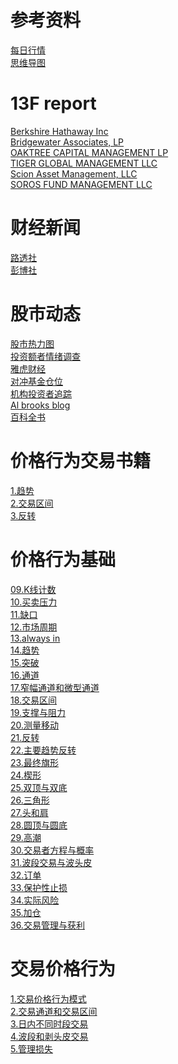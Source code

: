 # 参考资料   
[每日行情](https://www.brookstradingcourse.com/analysis/bitcoin-fade-bulls-70k/)  
[思维导图](https://mcnqftyvfics.feishu.cn/docx/LoOsdBZp5oFFUExKHvxcjINinUe?from=from_copylink)  

# 13F report
[Berkshire Hathaway Inc](https://13f.info/manager/0001067983-berkshire-hathaway-inc)   
[Bridgewater Associates, LP](https://13f.info/manager/0001350694-bridgewater-associates-lp)    
[OAKTREE CAPITAL MANAGEMENT LP](https://13f.info/manager/0000949509-oaktree-capital-management-lp)   
[TIGER GLOBAL MANAGEMENT LLC](https://13f.info/manager/0001167483-tiger-global-management-llc)   
[Scion Asset Management, LLC](https://13f.info/manager/0001649339-scion-asset-management-llc)   
[SOROS FUND MANAGEMENT LLC](https://13f.info/manager/0001029160-soros-fund-management-llc)   

# 财经新闻
[路透社](https://www.reuters.com/world/china/)   
[彭博社](https://www.bloomberg.com/asia)   
# 股市动态
[股市热力图](https://finviz.com/map.ashx?t=sec_all)   
[投资额者情绪调查](https://en.macromicro.me/charts/20828/us-aaii-sentimentsurvey)   
[雅虎财经](https://tw.stock.yahoo.com/)   
[对冲基金仓位](https://hedgefollow.com/)    
[机构投资者追踪](https://www.dataroma.com/m/home.php)    
[Al brooks blog](https://www.brookstradingcourse.com/price-action-trading-blog/)   
[百科全书](https://docs.google.com/spreadsheets/d/1RDhrocZUlO76QSZOLnyeu2TbZcrqImKIVEBeuhjHWoI/edit?usp=drivesdk)  
# 价格行为交易书籍
[1.趋势](https://docs.google.com/document/d/1BKnvKOdRi90gGgASmvyTrwTmsZhuxxQ5MW7H6-EKcGE/edit?usp=sharing)  
[2.交易区间](https://docs.google.com/document/d/1Hj0wCxLwDnYfNbXVVenUjdOKDJQUoXbKLi5Vt43Wi_E/edit?usp=sharing)  
[3.反转](https://docs.google.com/document/d/14WkI3n9gN4iBAdz1UYbrabPmSilLU9-GYrRZvsymdRU/edit?usp=sharing)  

# 价格行为基础
[09.K线计数](https://docs.google.com/document/d/1Q_OCeb-HOp385e2gJRWyDfeluq277maPXn8aA_XOzo4/edit?usp=drivesdk)  
[10.买卖压力](https://docs.google.com/document/d/1y8PwHdQHPUGGwDldAnxm9thQWW7_eN77ByPoQYMHPVA/edit?usp=drivesdk)  
[11.缺口](https://docs.google.com/document/d/1a-xl20EMZCrWu_moIBBgsqWnHinxbgA3Q0XUMqgVDBE/edit?usp=drivesdk)  
[12.市场周期](https://docs.google.com/document/d/1SuRc_rNAGxSWsep0nzfFXqfl_ReBDKHDs464OoNL870/edit?usp=drivesdk)  
[13.always in](https://docs.google.com/document/d/1SuRc_rNAGxSWsep0nzfFXqfl_ReBDKHDs464OoNL870/edit?usp=drivesdk)  
[14.趋势](https://docs.google.com/document/d/1thLKzxeerHZhqUfILRWokWHRVvqgqS_yAM0CEm3y6Nc/edit?usp=drivesdk)  
[15.突破](https://docs.google.com/document/d/1FNW5pwY7k5gZdPUvyFKikQqk_qLaniRIEdCDeJCsgho/edit?usp=drivesdk)  
[16.通道](https://docs.google.com/document/d/1xqNw1CX2lZjx-i8J1SEKRKJq4KInCSOcRaQM5OFhKKY/edit?usp=sharing)  
[17.窄幅通道和微型通道](https://docs.google.com/document/d/1Rkmo_uLxrj_Xvb9yiDft3atfvKntjk8pkoMkzN6lumg/edit?usp=sharing)  
[18.交易区间](https://docs.google.com/document/d/1ycQfcWWhyWATf69Uc71um-7OI-loS9Hv8NUQuB9caHo/edit?usp=sharing)    
[19.支撑与阻力](https://docs.google.com/document/d/1l__SAnnt7pOhtiqEwZwsdnw1dpTH6xoZTNzAr7PRu1E/edit?usp=sharing)  
[20.测量移动](https://docs.google.com/document/d/1U8j8uj30PWC-004J4mIKOR_6E_kXsNCmcfNJfHzRXuk/edit?usp=sharing)  
[21.反转](https://docs.google.com/document/d/1X5wHAyh7TErrv74_v-ypYvTDD6DWso6CYGKxXneOujw/edit?usp=sharing)    
[22.主要趋势反转](https://docs.google.com/document/d/1BvAOo15yWAxa2Hqjrz1G6guBfr6Ki6qgAdJvOOLtfqA/edit?usp=sharing)    
[23.最终旗形](https://docs.google.com/document/d/1l8lVWZyD-vPZk51ZVDdta-CKKXQm8lLXHgTwafzSxiE/edit?usp=sharing)  
[24.楔形](https://docs.google.com/document/d/1_aXFgLyRN4MgxzI8XqjF_wJ7uUe96OmnukOJhkOvOFU/edit?usp=sharing)  
[25.双顶与双底](https://docs.google.com/document/d/10DqAR41udPSJltIhJeiiH-wDIF4dwhtZukPGvC8Zf8c/edit?usp=sharing)  
[26.三角形](https://docs.google.com/document/d/1F9Z9QxgA1wOAn2R1no2vvEhih4h4Rd9JSPYXeQLOCJI/edit?usp=sharing)  
[27.头和肩](https://docs.google.com/document/d/1boeRfAdj521k7ZZUOM2Fh6B1sqi3ve5wbt0upr2QXWY/edit?usp=sharing)  
[28.圆顶与圆底](https://docs.google.com/document/d/1xPbDQp9AxGaqHF9yFdInKVIke0TwAsQQC4RVqBI1rUo/edit?usp=sharing)   
[29.高潮]()  
[30.交易者方程与概率]()  
[31.波段交易与波头皮]()  
[32.订单]()  
[33.保护性止损]()  
[34.实际风险]()  
[35.加仓]()  
[36.交易管理与获利]()  
# 交易价格行为
[1.交易价格行为模式](https://docs.google.com/document/d/1BNoFR-zFH-zZU5wZF0oOfhacjoVTqMsdWuKQOeNmlYI/edit?usp=sharing)  
[2.交易通道和交易区间]()  
[3.日内不同时段交易]()  
[4.波段和剥头皮交易]()  
[5.管理损失]()  

